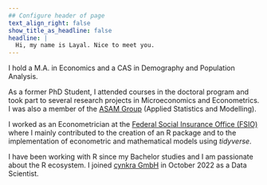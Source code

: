 ```yaml
---
## Configure header of page
text_align_right: false
show_title_as_headline: false
headline: |
  Hi, my name is Layal. Nice to meet you.
---
```


<!-- this is a subheadline -->

I hold a M.A. in Economics and a CAS in Demography and Population Analysis. 

As a former PhD Student, I attended courses in the doctoral program and took part to several research projects in Microeconomics and Econometrics. I was also a member of the [ASAM Group](www.unifr.ch/inf/asam/en/) (Applied Statistics and Modelling). 

I worked as an Econometrician at the [Federal Social Insurance Office (FSIO)](www.bsv.admin.ch/bsv/en/home.html) where I mainly contributed to the creation of an R package and to the implementation of econometric and mathematical models using *tidyverse*. 

I have been working with R since my Bachelor studies and I am passionate about the R ecosystem. I joined [cynkra GmbH](www.cynkra.com) in October 2022 as a Data Scientist.
